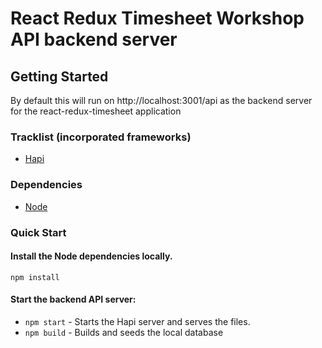 # React Redux Timesheet Workshop API backend server

## Getting Started

By default this will run on http://localhost:3001/api as the backend server for the react-redux-timesheet application

### Tracklist (incorporated frameworks)

* [Hapi](/http://hapijs.com/)

### Dependencies

* [Node](http://nodejs.org/)

### Quick Start

#### Install the Node dependencies locally.

`npm install`

#### Start the backend API server:

* `npm start` - Starts the Hapi server and serves the files.
* `npm build` - Builds and seeds the local database

